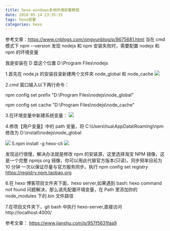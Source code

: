 ```yaml
---
title: hexo-windows本地环境部署教程
date: 2018-05-14 23:35:15
tags: hexo部署
categories: hexo
---
```


参考文章：https://www.cnblogs.com/xingyunblog/p/8675681.html
当在 cmd 模式下 npm --version 发现 nodejs 和 npm 安装失败时，需要配置 nodejs 和 npm 的环境变量

我是安装在 D 盘这个位置 D:\Program Files\nodejs

1.首先在 node.js 的安装目录新建两个文件夹 node_global 和 node_cache
![](https://www.blog.starmoon.tech/img/hexo_windows1.png)

2.cmd 窗口输入以下两行命令：

npm config set prefix "D:\Program Files\nodejs\node_global"

npm config set cache "D:\Program Files\nodejs\node_cache"

3.在环境变量中新建系统变量：
![](https://www.blog.starmoon.tech/img/hexo_windows2.png)

4.修改【用户变量】中的 path 变量，将 C:\Users\hua\AppData\Roaming\npm 修改为 D:\install\nodejs\node_global

![](https://www.blog.starmoon.tech/img/hexo_windows3.png)
5.npm install -g hexo-cli
![](https://www.blog.starmoon.tech/img/hexo_windows4.png)

发现运行很慢，解决办法就是修改 npm 的安装源，这里选择淘宝 NPM 镜像，这是一个完整 npmjs.org 镜像，你可以用此代替官方版本(只读)，同步频率目前为 10 分钟 一次以保证尽量与官方服务同步。执行 npm config set registry https://registry.npm.taobao.org

6.在 hexo 博客项目文件夹下面，hexo server,如果遇到
bash: hexo command not found 问题解决，那么请先配置环境变量，在 Path 里添加你的 node_modules 下的.bin 文件路径

7.在项目文件夹下，git bash 中执行 hexo-server,直接访问http://localhost:4000/

参考文章：
https://www.jianshu.com/p/957f5631faa9
